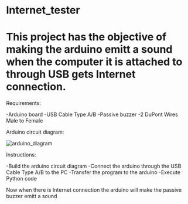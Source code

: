 # Internet_tester

# This project has the objective of making the arduino emitt a sound when the computer it is attached to through USB gets Internet connection.

Requirements:

-Arduino board
-USB Cable Type A/B
-Passive buzzer 
-2 DuPont Wires Male to Female

Arduino circuit diagram:

![arduino_diagram](https://user-images.githubusercontent.com/40148024/132988544-f726310b-015d-4e2d-91c8-d434b8c2ddcc.PNG)

Instructions:

-Build the arduino circuit diagram
-Connect the arduino through the USB Cable Type A/B to the PC 
-Transfer the program to the arduino 
-Execute Python code

Now when there is Internet connection the arduino will make the passive buzzer emitt a sound
